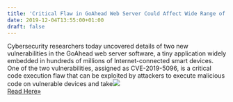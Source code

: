 ```yaml
---
title: 'Critical Flaw in GoAhead Web Server Could Affect Wide Range of IoT Devices'
date: 2019-12-04T13:55:00+01:00
draft: false
---
```


Cybersecurity researchers today uncovered details of two new vulnerabilities in the GoAhead web server software, a tiny application widely embedded in hundreds of millions of Internet-connected smart devices. One of the two vulnerabilities, assigned as CVE-2019-5096, is a critical code execution flaw that can be exploited by attackers to execute malicious code on vulnerable devices and take![](http://feeds.feedburner.com/~r/TheHackersNews/~4/NkhkgWfUGAA)  
[Read Here»](https://thehackernews.com/2019/12/goahead-web-server-hacking.html)